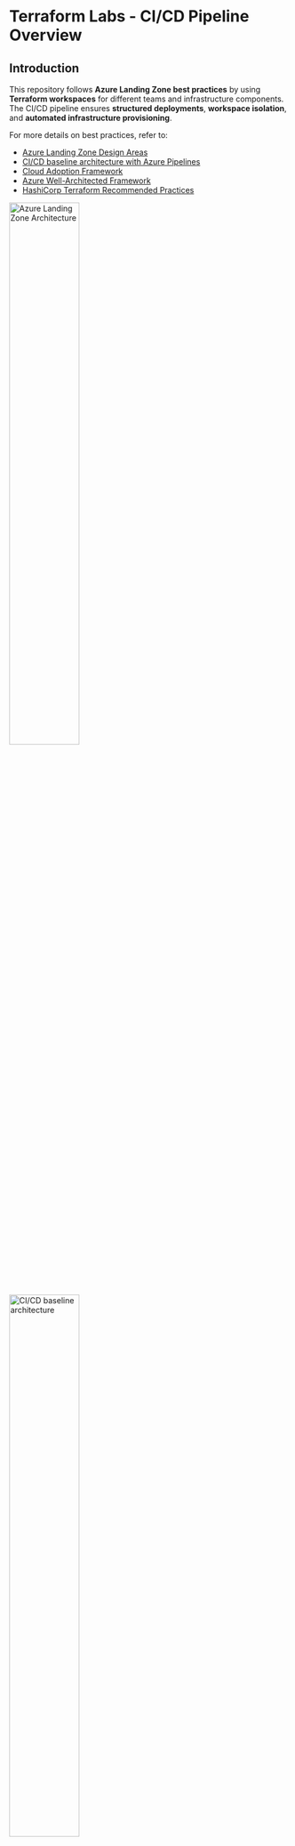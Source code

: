 # Terraform Labs - CI/CD Pipeline Overview

## Introduction
This repository follows **Azure Landing Zone best practices** by using **Terraform workspaces** for different teams and infrastructure components. The CI/CD pipeline ensures **structured deployments**, **workspace isolation**, and **automated infrastructure provisioning**.

For more details on best practices, refer to:
- [Azure Landing Zone Design Areas](https://learn.microsoft.com/en-us/azure/cloud-adoption-framework/ready/landing-zone/design-areas)
- [CI/CD baseline architecture with Azure Pipelines](https://learn.microsoft.com/en-us/azure/devops/pipelines/architectures/devops-pipelines-baseline-architecture?view=azure-devops)
- [Cloud Adoption Framework](https://learn.microsoft.com/en-us/azure/cloud-adoption-framework/overview)
- [Azure Well-Architected Framework](https://learn.microsoft.com/en-us/azure/well-architected/what-is-well-architected-framework)
- [HashiCorp Terraform Recommended Practices](https://developer.hashicorp.com/terraform/cloud-docs/recommended-practices/part3.3)

<p align="left">
  <a href="https://learn.microsoft.com/en-us/azure/cloud-adoption-framework/ready/landing-zone/design-areas" target="_blank">
    <img src="https://learn.microsoft.com/en-us/azure/cloud-adoption-framework/ready/enterprise-scale/media/azure-landing-zone-architecture-diagram-hub-spoke.svg" width="50%" alt="Azure Landing Zone Architecture">
  </a>
</p>

<p align="left">
  <a href="https://learn.microsoft.com/en-us/azure/devops/pipelines/architectures/devops-pipelines-baseline-architecture?view=azure-devops" target="_blank">
    <img src="https://learn.microsoft.com/en-us/azure/devops/pipelines/architectures/media/azure-devops-ci-cd-architecture.svg?view=azure-devops" width="50%" alt="CI/CD baseline architecture">
  </a>
</p>

## Repository Structure
```plaintext
terraform-labs/
|-- apps/
|   |-- appmulti/
|   |-- appsingle/
|   |-- mdp-adf/
|
|-- azure/
|   |-- compute/
|   |-- networking/
|   |-- database/
|   |-- security/
|   |-- storage/
|   |-- datafactory/
|   |-- devops/
|   |-- print/
|   |-- image-bakery/
|
|-- pipelines/
|   |-- application/
|   |-- infrastructure/
|   |-- image-bakery/
|
|-- modules/
|   |-- azuread/
|   |-- azure-devops/
|   |-- azurerm/
|   |-- github/
|   |-- twingate/
```

## How This Uses Azure Landing Zone Best Practices
This Terraform structure aligns with **Microsoft's Cloud Adoption Framework**:
- **Subscription Segmentation** → Workloads are split across different **Azure Landing Zone subscriptions**.
- **Workspaces per Team** → Each team folder is a **Terraform workspace**, isolating infrastructure.
- **Networking & Security** → Uses **Hub-Spoke VNet Peering, ExpressRoute, VPNs, and Firewalls**.
- **RBAC & Policies** → Access is **restricted per team**, following **least privilege principles**.
- **Logging & Cost Management** → **Azure Monitor & Log Analytics** centralize operations.
- **Immutable Server Images** → Uses **Packer with PowerShell DSC** in CI/CD pipelines to produce Windows base/core server images for Azure compute.

### **Subscription Breakdown**
| Subscription Type | Purpose |
|-------------------|---------|
| **Management** | Centralized logging, monitoring, and security (Azure Monitor, Defender for Cloud). |
| **Identity** | Manages Microsoft Entra ID, DNS, and IAM roles. |
| **Connectivity** | Hosts networking (VNet Peering, ExpressRoute, VPN Gateways, Firewalls). |
| **Landing Zones** | Hosts applications, databases, compute, and storage. |
| **Sandbox** | Used for POC/testing environments. |

## CI/CD Flow
1. **User makes a change** in their respective team folder and commits to the repository.
2. The **CI (Continuous Integration) pipeline** is triggered:
   - Copies Terraform files for the **specific team workspace**.
   - Packages files into an **artifact**.
   - Publishes the artifact for deployment.
3. The **CD (Continuous Deployment) pipeline** runs after CI:
   - **Initializes Terraform** (`terraform init`).
   - **Plans infrastructure changes** (`terraform plan`).
   - **Applies changes** (`terraform apply`, if approved).
   Reusable pipeline templates are used to streamline deployments across apps, infra, and image baking pipelines.

## Pipeline Execution
### CI Pipeline - Builds Terraform Artifacts
```yaml
stages:
  - stage: Build
    displayName: 'Build Stage'
    jobs:
      - job: Build
        steps:
          - checkout: self
          - task: CopyFiles@2
            inputs:
              SourceFolder: '$(Build.SourcesDirectory)/azure/$(team)'
              TargetFolder: '$(Build.ArtifactStagingDirectory)/$(artifactName)/azure/$(team)'
          - task: PublishBuildArtifacts
            inputs:
              path: '$(Build.ArtifactStagingDirectory)'
              artifact: '$(artifactName)'
```

### CD Pipeline - Deploys Terraform Configurations
```yaml
stages:
  - stage: TerraformPlan
    displayName: "Terraform Plan"
    jobs:
      - deployment: Terraform_Plan
        steps:
          - task: TerraformCLI@0
            inputs:
              command: 'init'
              workingDirectory: '$(Pipeline.Workspace)/$(artifactName)'
          - task: TerraformCLI@0
            inputs:
              command: 'plan'
              workingDirectory: '$(Pipeline.Workspace)/$(artifactName)'
  - stage: TerraformApply
    displayName: "Terraform Apply"
    jobs:
      - deployment: Terraform_Apply
        steps:
          - task: TerraformCLI@0
            inputs:
              command: 'apply'
              workingDirectory: '$(Pipeline.Workspace)/$(artifactName)'
```

## Summary
- **Each team folder is a Terraform workspace**, aligning with **Azure Landing Zone designs**.
- **Subscriptions are segmented** to separate management, identity, networking, and workloads.
- **CI/CD follows best practices**, ensuring controlled and structured deployments.
- **Networking & Security** are enforced using **Azure Firewall, VPNs, and VNet Peering**.
- **Logging & Cost Management** are centralized with **Azure Monitor & Log Analytics**.
- **Image baking is fully automated** using **Packer with PowerShell DSC**, producing standardized Windows images for compute.

This setup ensures **scalability, security, and automation**, following **Microsoft’s Cloud Adoption Framework** and **Azure Well-Architected Framework** for Terraform-based infrastructure.